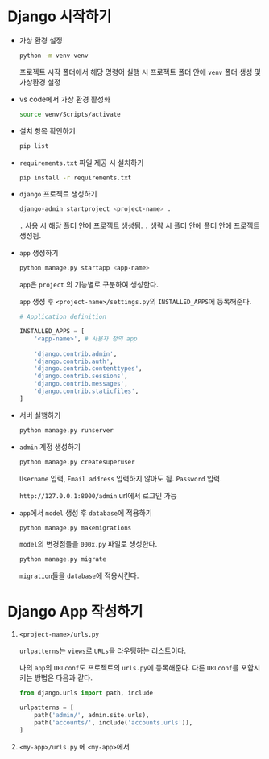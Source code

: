 # Django 시작하기

- 가상 환경 설정

  ```bash
  python -m venv venv
  ```

  프로젝트 시작 폴더에서 해당 명령어 실행 시 프로젝트 폴더 안에 `venv` 폴더 생성 및 가상환경 설정

- vs code에서 가상 환경 활성화

  ```bash
  source venv/Scripts/activate
  ```

- 설치 항목 확인하기

  ```bash
  pip list
  ```

- `requirements.txt` 파일 제공 시 설치하기

  ```bash
  pip install -r requirements.txt
  ```

- `django` 프로젝트 생성하기

  ```bash
  django-admin startproject <project-name> .
  ```

  `.`  사용 시 해당 폴더 안에 프로젝트 생성됨. `.` 생략 시 폴더 안에 <project-name>폴더 안에 프로젝트 생성됨.

- `app` 생성하기

  ```bash
  python manage.py startapp <app-name>
  ```

  `app`은 `project` 의 기능별로 구분하여 생성한다. 

  `app` 생성 후 `<project-name>/settings.py`의 `INSTALLED_APPS`에 등록해준다.

  ```python
  # Application definition
  
  INSTALLED_APPS = [
      '<app-name>',	# 사용자 정의 app
      
      'django.contrib.admin',
      'django.contrib.auth',
      'django.contrib.contenttypes',
      'django.contrib.sessions',
      'django.contrib.messages',
      'django.contrib.staticfiles',
  ]
  ```



- 서버 실행하기

  ```bash
  python manage.py runserver
  ```

  

- `admin` 계정 생성하기

  ```bash
  python manage.py createsuperuser
  ```

  `Username` 입력, `Email address`  입력하지 않아도 됨. `Password` 입력. 

  `http://127.0.0.1:8000/admin`  url에서 로그인 가능



- `app`에서 `model` 생성 후 `database`에  적용하기

  ```bash
  python manage.py makemigrations
  ```

  `model`의 변경점들을 `000x.py` 파일로 생성한다.

  ```bash
  python manage.py migrate
  ```

  `migration`들을 `database`에 적용시킨다.



# Django App 작성하기

1. `<project-name>/urls.py` 

   `urlpatterns`는 `views`로 `URLs`을 라우팅하는 리스트이다. 

   나의 `app`의 `URLconf`도 프로젝트의 `urls.py`에 등록해준다.  다른 `URLconf`를 포함시키는 방법은 다음과 같다. 

   ```python
   from django.urls import path, include
   
   urlpatterns = [
       path('admin/', admin.site.urls),
       path('accounts/', include('accounts.urls')),
   ]
   ```

2. `<my-app>/urls.py` 에 `<my-app>`에서 